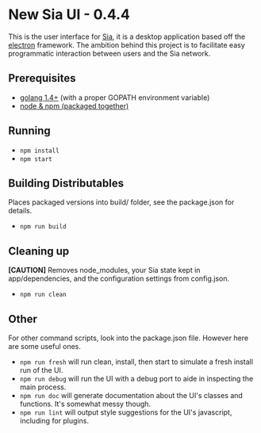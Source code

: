 # New Sia UI - 0.4.4

This is the user interface for [Sia](https://github.com/NebulousLabs/Sia), it
is a desktop application based off the
[electron](https://github.com/atom/electron) framework. The ambition behind
this project is to facilitate easy programmatic interaction between users and
the Sia network.

## Prerequisites

- [golang 1.4+](https://golang.org/doc/install) (with a proper GOPATH environment variable)
- [node & npm (packaged together)](https://nodejs.org/download/)

## Running

* `npm install`
* `npm start`

## Building Distributables

Places packaged versions into build/ folder, see the package.json for details.

* `npm run build`

## Cleaning up

**[CAUTION]** Removes node_modules, your Sia state kept in app/dependencies,
and the configuration settings from config.json.

* `npm run clean`

## Other
For other command scripts, look into the package.json file. However here are
some useful ones.

* `npm run fresh`
will run clean, install, then start to simulate a fresh install run of the UI.
* `npm run debug`
will run the UI with a debug port to aide in inspecting the main process.
* `npm run doc`
will generate documentation about the UI's classes and functions. It's somewhat messy though.
* `npm run lint`
will output style suggestions for the UI's javascript, including for plugins.
